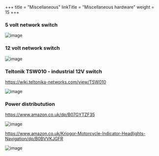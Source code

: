 +++
title = "Miscellaneous"
linkTitle = "Miscellaneous hardware"
weight = 15
+++

### 5 volt network switch
![image](../../img/netgear-network-switch.png)


### 12 volt network switch
![image](../../img/netgear-managed-network-switch.png)

### Teltonik TSW010 - industrial 12V switch
https://wiki.teltonika-networks.com/view/TSW010

![image](../../img/teltonik-tsw010.png)

### Power distributution

https://www.amazon.co.uk/dp/B07GYTZF35

![image](../../img/fuse-box.png)

https://www.amazon.co.uk/Kriogor-Motorcycle-Indicator-Headlights-Navigation/dp/B0BVVKJGFR

![image](../../img/krigor-fuse-box.png)



